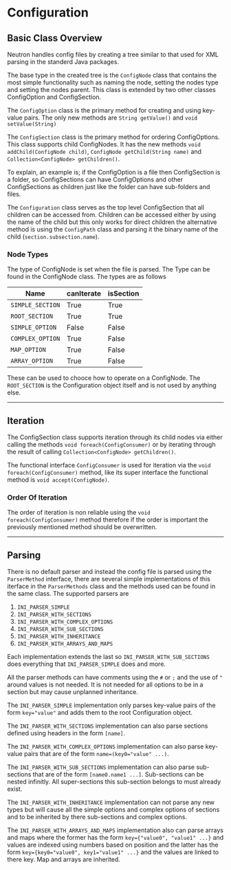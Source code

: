 # Configuration

## Basic Class Overview

Neutron handles config files by creating a tree similar to that used for XML parsing in the standerd Java packages.

The base type in the created tree is the `ConfigNode` class that contains the most simple functionality such as naming the node, setting the nodes type and setting the nodes parent. This class is extended by two other classes ConfigOption and ConfigSection.

The `ConfigOption` class is the primary method for creating and using key-value pairs. The only new methods are `String getValue()` and `void setValue(String)`

The `ConfigSection` class is the primary method for ordering ConfigOptions. This class supports child ConfigNodes. It has the new methods `void addChild(ConfigNode child)`, `ConfigNode getChild(String name)` and `Collection<ConfigNode> getChildren()`.

To explain, an example is; if the ConfigOption is a file then ConfigSection is a folder, so ConfigSections can have ConfigOptions and other ConfigSections as children just like the folder can have sub-folders and files.

The `Configuration` class serves as the top level ConfigSection that all children can be accessed from. Children can be accessed either by using the name of the child but this only works for direct children the alternative method is using the `ConfigPath` class and parsing it the binary name of the child (`section.subsection.name`).

### Node Types

The type of ConfigNode is set when the file is parsed. The Type can be found in the ConfigNode class. The types are as follows

| Name             | canIterate | isSection |
|------------------|------------|-----------|
| `SIMPLE_SECTION` | True       | True      |
| `ROOT_SECTION`   | True       | True      |
| `SIMPLE_OPTION`  | False      | False     |
| `COMPLEX_OPTION` | True       | False     |
| `MAP_OPTION`     | True       | False     |
| `ARRAY_OPTION`   | True       | False     |

These can be used to chooce how to operate on a ConfigNode. The `ROOT_SECTION` is the Configuration object itself and is not used by anything else.

---

## Iteration

The ConfigSection class supports iteration through its child nodes via either calling the methods `void foreach(ConfigConsumer)` or by iterating through the result of calling `Collection<ConfigNode> getChildren()`.

The functional interface `ConfigConsumer` is used for iteration via the `void foreach(ConfigConsumer)` method, like its super interface the functional method is `void accept(ConfigNode)`.

### Order Of Iteration

The order of iteration is non reliable using the `void foreach(ConfigConsumer)` method therefore if the order is important the previously mentioned method should be overwritten.

---

## Parsing

There is no default parser and instead the config file is parsed using the `ParserMethod` interface, there are several simple implementations of this iterface in the `ParserMethods` class and the methods used can be found in the same class. The supported parsers are

1. `INI_PARSER_SIMPLE`
2. `INI_PARSER_WITH_SECTIONS`
3. `INI_PARSER_WITH_COMPLEX_OPTIONS`
4. `INI_PARSER_WITH_SUB_SECTIONS`
5. `INI_PARSER_WITH_INHERITANCE`
6. `INI_PARSER_WITH_ARRAYS_AND_MAPS`

Each implementation extends the last so `INI_PARSER_WITH_SUB_SECTIONS` does everything that `INI_PARSER_SIMPLE` does and more.

All the parser methods can have comments using the `#` or `;` and the use of `"` around values is not needed. It is not needed for all options to be in a section but may cause unplanned inheritance.

The `INI_PARSER_SIMPLE` implementation only parses key-value pairs of the form `key="value"` and adds them to the root Configuration object.

The `INI_PARSER_WITH_SECTIONS` implementation can also parse sections defined using headers in the form `[name]`.

The `INI_PARSER_WITH_COMPLEX_OPTIONS` implementation can also parse key-value pairs that are of the form `name=(key0="value" ...)`.

The `INI_PARSER_WITH_SUB_SECTIONS` implementation can also parse sub-sections that are of the form `[name0.name1 ...]`. Sub-sections can be nested infinitly. All super-sections this sub-section belongs to must already exist.

The `INI_PARSER_WITH_INHERITANCE` implementation can not parse any new types but will cause all the simple options and complex options of sections and to be inherited by there sub-sections and complex options.

The `INI_PARSER_WITH_ARRAYS_AND_MAPS` implementation also can parse arrays and maps where the former has the form `key={"value0", "value1" ...}` and values are indexed using numbers based on position and the latter has the form `key={key0="value0", key1="value1" ...}` and the values are linked to there key. Map and arrays are inherited.
